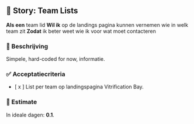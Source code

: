 ## 🧩 Story: Team Lists

**Als een** team lid
**Wil ik** op de landings pagina kunnen vernemen wie in welk team zit
**Zodat** ik beter weet wie ik voor wat moet contacteren

### 📝 Beschrijving

Simpele, hard-coded for now, informatie. 

### ✅ Acceptatiecriteria

* [ x ] List per team op landingspagina Vitrification Bay.

### 🧮 Estimate
In ideale dagen: **0.1**.



